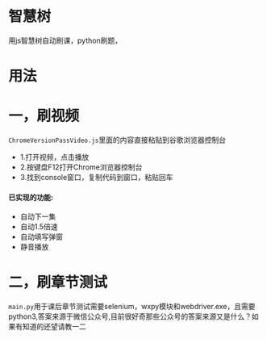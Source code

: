 # 智慧树 
用js智慧树自动刷课，python刷题，
# 用法

# 一，刷视频
`ChromeVersionPassVideo.js`里面的内容直接粘贴到谷歌浏览器控制台
- 1.打开视频，点击播放
- 2.按键盘F12打开Chrome浏览器控制台
- 3.找到console窗口，复制代码到窗口，粘贴回车
#### 已实现的功能:
- 自动下一集
- 自动1.5倍速
- 自动填写弹窗
- 静音播放
  
# 二，刷章节测试
`main.py`用于课后章节测试需要selenium，wxpy模块和webdriver.exe，且需要python3,答案来源于微信公众号,目前很好奇那些公众号的答案来源又是什么？如果有知道的还望请教一二
